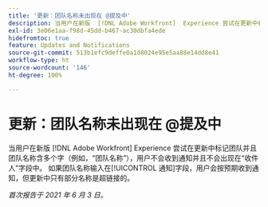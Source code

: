 ```yaml
---
title: '更新：团队名称未出现在 @提及中'
description: 当用户在新版  [!DNL Adobe Workfront]  Experience 尝试在更新中标记团队并且团队名称含多个字（例如，“团队名称”），用户不会收到通知并且不会出现在“收件人”字段中。 如果团队名称输入在[!UICONTROL 通知]字段，用户会按预期收到通知，但更新中只有部分名称是超链接的。
exl-id: 3e06e1aa-f98d-45dd-b467-ac30dbfa4ede
hidefromtoc: true
feature: Updates and Notifications
source-git-commit: 513b1efc9deffe0a1d8024e95e5aa88e14dd8e41
workflow-type: ht
source-wordcount: '146'
ht-degree: 100%

---
```


# 更新：团队名称未出现在 @提及中

<!--Valid issue, won't fix-->

当用户在新版 [!DNL Adobe Workfront] Experience 尝试在更新中标记团队并且团队名称含多个字（例如，“团队名称”），用户不会收到通知并且不会出现在“收件人”字段中。 如果团队名称输入在[!UICONTROL 通知]字段，用户会按预期收到通知，但更新中只有部分名称是超链接的。

_首次报告于 2021 年 6 月 3 日。_
